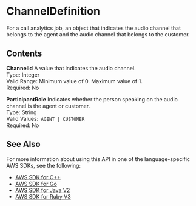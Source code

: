 # ChannelDefinition<a name="API_ChannelDefinition"></a>

For a call analytics job, an object that indicates the audio channel that belongs to the agent and the audio channel that belongs to the customer\.

## Contents<a name="API_ChannelDefinition_Contents"></a>

 **ChannelId**   <a name="transcribe-Type-ChannelDefinition-ChannelId"></a>
A value that indicates the audio channel\.  
Type: Integer  
Valid Range: Minimum value of 0\. Maximum value of 1\.  
Required: No

 **ParticipantRole**   <a name="transcribe-Type-ChannelDefinition-ParticipantRole"></a>
Indicates whether the person speaking on the audio channel is the agent or customer\.  
Type: String  
Valid Values:` AGENT | CUSTOMER`   
Required: No

## See Also<a name="API_ChannelDefinition_SeeAlso"></a>

For more information about using this API in one of the language\-specific AWS SDKs, see the following:
+  [AWS SDK for C\+\+](https://docs.aws.amazon.com/goto/SdkForCpp/transcribe-2017-10-26/ChannelDefinition) 
+  [AWS SDK for Go](https://docs.aws.amazon.com/goto/SdkForGoV1/transcribe-2017-10-26/ChannelDefinition) 
+  [AWS SDK for Java V2](https://docs.aws.amazon.com/goto/SdkForJavaV2/transcribe-2017-10-26/ChannelDefinition) 
+  [AWS SDK for Ruby V3](https://docs.aws.amazon.com/goto/SdkForRubyV3/transcribe-2017-10-26/ChannelDefinition) 